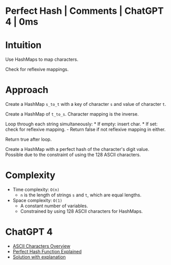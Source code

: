 # Perfect Hash | Comments | ChatGPT 4 | 0ms

# Intuition

Use HashMaps to map characters.

Check for reflexive mappings.

# Approach

Create a HashMap `s_to_t` with a key of character `s` and value of character `t`.

Create a HashMap of `t_to_s`. Character mapping is the inverse.

Loop through each string simultaneously:
    * If empty: insert char.
    * If set: check for reflexive mapping.
        - Return false if not reflexive mapping in either.

Return true after loop.

Create a HashMap with a perfect hash of the character's digit value. Possible due to the constraint of using the 128 ASCII characters.

# Complexity

- Time complexity: `O(n)`
    - `n` is the length of strings `s` and `t`, which are equal lengths.
- Space complexity: `O(1)`
    - A constant number of variables.
    - Constrained by using 128 ASCII characters for HashMaps.

# ChatGPT 4

- [ASCII Characters Overview](https://chat.openai.com/share/b418c644-1af8-4c03-8c5a-afc59bf85984)
- [Perfect Hash Function Explained](https://chat.openai.com/share/8ffeb976-a5f4-4c7a-9b62-28ec3bea240d)
- [Solution with explanation](https://chat.openai.com/share/63fafb99-bae8-41a0-8ebf-b6487deea4d8)
